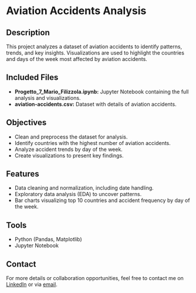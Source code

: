 # Aviation Accidents Analysis

## Description
This project analyzes a dataset of aviation accidents to identify patterns, trends, and key insights. Visualizations are used to highlight the countries and days of the week most affected by aviation accidents.

## Included Files
- **Progetto_7_Mario_Filizzola.ipynb:** Jupyter Notebook containing the full analysis and visualizations.
- **aviation-accidents.csv:** Dataset with details of aviation accidents.

## Objectives
- Clean and preprocess the dataset for analysis.  
- Identify countries with the highest number of aviation accidents.  
- Analyze accident trends by day of the week.  
- Create visualizations to present key findings.

## Features
- Data cleaning and normalization, including date handling.  
- Exploratory data analysis (EDA) to uncover patterns.  
- Bar charts visualizing top 10 countries and accident frequency by day of the week.

## Tools
- Python (Pandas, Matplotlib)  
- Jupyter Notebook

## Contact
For more details or collaboration opportunities, feel free to contact me on [LinkedIn](https://www.linkedin.com/in/mariofilizzola/) or via [email](mailto:filizzolamario@gmail.com).
